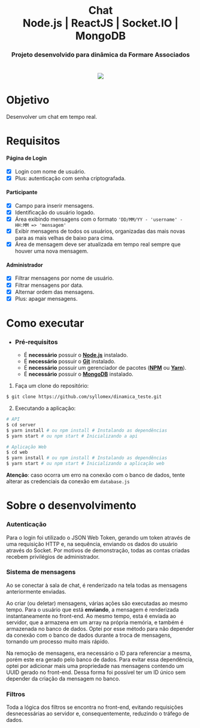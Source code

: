 <h1 align="center">Chat<br>
<span align="center">Node.js | ReactJS | Socket.IO | MongoDB</span>
</h1>
<h3 align="center">Projeto desenvolvido para dinâmica da Formare Associados</h3>
<h1 align="center"><img src="https://img.shields.io/github/languages/top/syllomex/dinamica_teste?style=flat-square"></h1>

# Objetivo

Desenvolver um chat em tempo real.

# Requisitos

#### Página de Login
- [x] Login com nome de usuário.
- [x] Plus: autenticação com senha criptografada.

#### Participante
- [x] Campo para inserir mensagens.
- [x] Identificação do usuário logado.
- [x] Área exibindo mensagens com o formato ```'DD/MM/YY - 'username' - HH:MM => 'mensagem'```
- [x] Exibir mensagens de todos os usuários, organizadas das mais novas para as mais velhas de baixo para cima.
- [x] Área de mensagem deve ser atualizada em tempo real sempre que houver uma nova mensagem.

#### Administrador
- [x] Filtrar mensagens por nome de usuário.
- [x] Filtrar mensagens por data.
- [x] Alternar ordem das mensagens.
- [x] Plus: apagar mensagens.

# Como executar

- ### Pré-requisitos
  - É **necessário** possuir o **[Node.js](https://nodejs.org/en/)** instalado.
  - É **necessário** possuir o **[Git](https://git-scm.com/)** instalado.
  - É **necessário** possuir um gerenciador de pacotes (**[NPM](https://www.npmjs.com/)** ou **[Yarn](https://yarnpkg.com/)**).
  - É **necessário** possuir o **[MongoDB](https://www.mongodb.com/try/download/community)** instalado.
 
1. Faça um clone do repositório:
```sh
$ git clone https://github.com/syllomex/dinamica_teste.git
```

2. Executando a aplicação:
```sh
# API
$ cd server
$ yarn install # ou npm install # Instalando as dependências
$ yarn start # ou npm start # Inicializando a api

# Aplicação Web
$ cd web
$ yarn install # ou npm install # Instalando as dependências
$ yarn start # ou npm start # Inicializando a aplicação web
```

**Atenção**: caso ocorra um erro na conexão com o banco de dados, tente alterar as credenciais da conexão em ```database.js```

# Sobre o desenvolvimento
### Autenticação
Para o login foi utilizado o JSON Web Token, gerando um token através de uma requisição HTTP e, na sequência, enviando os dados do usuário através do Socket.
Por motivos de demonstração, todas as contas criadas recebem privilégios de administrador.

### Sistema de mensagens
Ao se conectar à sala de chat, é renderizado na tela todas as mensagens anteriormente enviadas.

Ao criar (ou deletar) mensagens, várias ações são executadas ao mesmo tempo.
Para o usuário que está **enviando**, a mensagem é renderizada instantaneamente no front-end. Ao mesmo tempo, esta é enviada ao servidor, que a armazena em um array na própria memória, e também é armazenada no banco de dados.
Optei por esse método para não depender da conexão com o banco de dados durante a troca de mensagens, tornando um processo muito mais rápido.

Na remoção de mensagens, era necessário o ID para referenciar a mesma, porém este era gerado pelo banco de dados. Para evitar essa dependência, optei por adicionar mais uma propriedade nas mensagens contendo um UUID gerado no front-end. Dessa forma foi possível ter um ID único sem depender da criação da mensagem no banco.

### Filtros
Toda a lógica dos filtros se encontra no front-end, evitando requisições desnecessárias ao servidor e, consequentemente, reduzindo o tráfego de dados.
